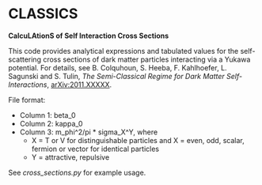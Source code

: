 # CLASSICS
**CalcuLAtionS of Self Interaction Cross Sections**

This code provides analytical expressions and tabulated values for the self-scattering cross sections of dark matter particles interacting via a Yukawa potential. For details, see 
B. Colquhoun, S. Heeba, F. Kahlhoefer, L. Sagunski and S. Tulin, *The Semi-Classical Regime for Dark Matter Self-Interactions*, [arXiv:2011.XXXXX](https://arxiv.org/abs/2011.XXXXX).

File format:
* Column 1: beta_0
* Column 2: kappa_0
* Column 3: m_phi^2/pi * sigma_X^Y, where
  * X = T or V for distinguishable particles and X = even, odd, scalar, fermion or vector for identical particles
  * Y = attractive, repulsive

See *cross_sections.py* for example usage.
